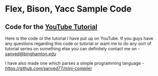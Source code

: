 # Flex, Bison, Yacc Sample Code
## Code for the [YouTube Tutorial](https://www.youtube.com/playlist?list=PLIrl0f9NJZy4oOOAVPU6MyRdFjJFGtceu)

Here is the code or the tutorial I have put up on YouTube. If you guys have any questions regarding this code or tutorial or want me to do any sort of tutorial series on something else you can definitely contact me on - sanved@binghamton.edu 

I have also made one which parses a simple programming language - https://github.com/sanved77/mini-compiler

